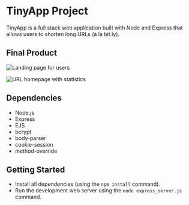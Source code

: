 # TinyApp Project

TinyApp is a full stack web application built with Node and Express that allows users to shorten long URLs (à la bit.ly).

## Final Product

![Landing page for users](https://github.com/tofutigerz/tinyapp/blob/main/docs/Screen%20Shot%202022-02-24%20at%2010.28.41%20AM.png)

![URL homepage with statistics](https://github.com/tofutigerz/tinyapp/blob/main/docs/Screen%20Shot%202022-02-24%20at%2010.28.32%20AM.png)

## Dependencies

- Node.js
- Express
- EJS
- bcrypt
- body-parser
- cookie-session
- method-override

## Getting Started

- Install all dependencies (using the `npm install` command).
- Run the development web server using the `node express_server.js` command.

